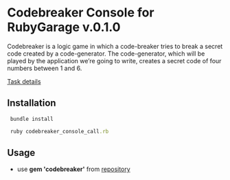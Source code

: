 # Codebreaker Console for RubyGarage v.0.1.0

Codebreaker is a logic game in which a code-breaker tries to break a secret code created by a code-generator.
The code-generator, which will be played by the application we’re going to write, creates a secret code of four numbers between 1 and 6.

[Task details](https://docs.google.com/document/d/1VW3Mk1W-pGkq0FadPih689_k971Zy8inzk6UCPHDLzs/edit#heading=h.xk6yw344nayg)

## Installation

```ruby
 bundle install
```

```ruby
 ruby codebreaker_console_call.rb
```

## Usage

* use **gem 'codebreaker'** from [repository](https://github.com/Turzhanskyi/codebreaker-rg)

